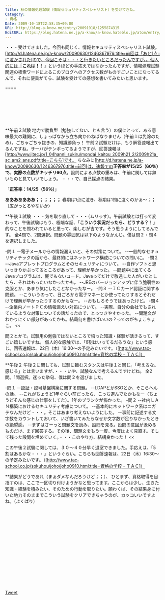 ```yaml
---
Title: 秋の情報処理試験（情報セキュリティスペシャリスト）を受けてきた。
Category:
- 資格
Date: 2009-10-18T22:58:35+09:00
URL: http://blog.a-know.me/entry/20091018/1255874315
EditURL: https://blog.hatena.ne.jp/a-know/a-know.hateblo.jp/atom/entry/12921228815727979932
---
```


・・・受けてきました。今回も同じく、情報セキュリティスペシャリスト試験。[http://d.hatena.ne.jp/a-know/20090630/1246367976:title=前回は「あと1点」に泣かされた]ので、今回こそは・・・と行きたいところだったんですが。。個人的には「<span style="font-weight:bold;">これは！！</span>」というほどの手応えではなかったんですが、情報処理試験関連の検索ワードによるこのブログへのアクセス数がものすごいことになってるんで、それに便乗がてら、試験を受けての感想を書いてみたいと思います。

====

<script async src="//pagead2.googlesyndication.com/pagead/js/adsbygoogle.js"></script>
<!-- article-top -->
<ins class="adsbygoogle"
     style="display:inline-block;width:728px;height:90px"
     data-ad-client="ca-pub-3463034538369189"
     data-ad-slot="8367620130"></ins>
<script>
(adsbygoogle = window.adsbygoogle || []).push({});
</script>


**午前２試験
地力で勝負型（勉強してない、とも言う）の僕にとって、ある意味最大の難関に、しょっぱなから立ち向かわねばなりません（午前１は免除のため）。ごちゃごちゃ抜きの、知識勝負っ！
午前２試験だけは、もう解答速報出てるんですね。サーバがテンポってるようですが、回答速報は[http://www.jitec.jp/1_04hanni_sukiru/mondai_kaitou_2009h21_2/2009h21a_sc_am2_ans.pdf:title=こちら]です。
ちなみに[http://d.hatena.ne.jp/a-know/20090630/1246367976:title=前回]は、速報での<span style="font-weight:bold;">正答率が15/25（60％）で、実際の点数がキッチリ60点</span>。設問による点数の重みは、午前に関しては無いものと見ていいでしょう。
・・・で、自己採点の結果。


「<span style="font-weight:bold;">正答率：14/25（56％）</span>」


<span style="font-weight:bold;">あああああああ；；；；；；</span>
春期は1点に泣き、秋期は1問に泣くのかぁ〜；；（広がっとるやないか）


**午後１試験
・・・気を取り直して・・・（ムリっす）。午前試験とは打って変わって、午後試験はもう、極端な話、「<span style="font-weight:bold;">こういう状況だったら、どうする？！</span>」的なことを問われていると思って、楽しむが吉です。そう思うようにしてるんです。
全4問で、2問選択。問題の雰囲気は以下のようなかんじ。僕は問２・問４を選択しました。


>>
-問１
--電子メールからの情報漏えいと、その対策について。
--一般的なセキュリティチックの話から、最終的にはネットワーク構成についての問いに。
-問２
--Javaアプレットプログラムとそのセキュリティについて。
--自作ソフトと思いっきりかぶってるところがあって、理解が早かった。
--問題中に出てくるJavaプログラムは、屁でもないコード。Javaってだけで敬遠した人がいたとしたら、それはもったいなかったかも。
--JREのバージョンアップに伴う脆弱性の克服とか、あまり気にしたことなかったなー。
-問３
--ＩＣカード認証に関する問題。
--こういうのって、日ごろから電子マネーとか使ってたりするとそれだけで理解が早かったりするのかもなー。
--おもしろそうではあったけど。
-問４
--企業内ノートＰＣの情報漏えい対策について。
--実際、自分の会社でもされているような対策についての話だったので、とっつきやすかった。
--問題文がわかりにくい部分があったかも。結局何を書けばいいの？ってのがちょこちょこ。
<<


問２とかで。試験用の勉強ではないところで培った知識・経験が活きるって、すごい嬉しいですね。
個人的な感触では、「6割はいってるだろうな」という感じ。回答速報は、22日（木）16:30〜の予定みたいです。（[http://www.tac-school.co.jp/sokuhou/joho/joho0910.html:title=資格の学校・ＴＡＣ]）


**午後２
午後２に関しても、試験に臨むスタンスは午後１と同じ。「考えるな。感じろ」とは言いますが、・・・いや、試験なんで考えるんですけどね。
全2問。1問選択。迷った挙句、僕は問２を選びました。


>>
-問１
--認証・認可基盤構築に関する問題。
--LDAPとかSSOとか、そこらへんの話。
--これがちょうど1年ぐらい前だったら、こっち選んでたかもなー（ちょうどそんな感じの仕事をしてた）。1年のブランクが怖かった。
-問２
--社内ＬＡＮ構築におけるセキュリティ考慮について。
--基本的にネットワーク系はニガテなんだけど・・・。そこはあまり考えないようにした。
--事前に記述する文字数をカウントしておいて、いざ書いてみたらなぜか文字数が足りなかったときの絶望感。
--まずはさーっと問題文を読み、設問を見る。設問の意図が汲めるものだけ、まず回答する。その後、問題文をもう一度、今度はよく見直す。そして残った設問を埋めていく。・・・このやり方、結構良かった！
<<


この午後２試験に関しては、３０〜４０分早く退室できました。手応えは、「5割はあるかな・・・」というぐらい。こちらも回答速報は、22日（木）16:30〜の予定みたいです。（[http://www.tac-school.co.jp/sokuhou/joho/joho0910.html:title=資格の学校・ＴＡＣ]）



**結果がどうであれ（まぁダメなんだろうけど；；）、
ひとまず、資格取得を目指すのは、ここで一区切り付けようかなと思ってます。ここからは少し、生きた知識・経験を積みたい、そのための行動を取りたい。願わくば、その結果身に付いた地力そのままでこういう試験をクリアできちゃうのが、カッコいいですよね。（よくばり）


<script async src="//pagead2.googlesyndication.com/pagead/js/adsbygoogle.js"></script>
<!-- article-bottom2 -->
<ins class="adsbygoogle"
     style="display:inline-block;width:300px;height:250px"
     data-ad-client="ca-pub-3463034538369189"
     data-ad-slot="5274552934"></ins>
<script>
(adsbygoogle = window.adsbygoogle || []).push({});
</script>


<a href="http://twitter.com/share" class="twitter-share-button" data-count="horizontal" data-via="a_know" data-related="CDiT_info" data-lang="ja">Tweet</a><script type="text/javascript" src="http://platform.twitter.com/widgets.js"></script>
